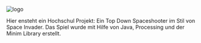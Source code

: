 ![logo](https://i.imgur.com/ciMkPVZ.png)

Hier ensteht ein Hochschul Projekt: Ein Top Down Spaceshooter im Stil von Space Invader.
Das Spiel wurde mit Hilfe von Java, Processing und der Minim Library erstellt.
